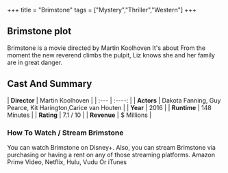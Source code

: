 +++
title = "Brimstone"
tags = ["Mystery","Thriller","Western"]
+++
## Brimstone plot
Brimstone is a movie directed by Martin Koolhoven It's about From the moment the new reverend climbs the pulpit, Liz knows she and her family are in great danger.
## Cast And Summary
| **Director**      | Martin Koolhoven |
    | :---        |    :----:   |
    |  **Actors** | Dakota Fanning, Guy Pearce, Kit Harington,Carice van Houten |
    | **Year**   | 2016    |
    |  **Runtime** | 148 Minutes |
    |  **Rating** | 7.1 / 10 | 
    |  **Revenue** | $ Millions |
### How To Watch / Stream Brimstone
You can watch Brimstone on Disney+.
Also, you can stream Brimstone via purchasing or having a rent on any of those streaming platforms.
Amazon Prime Video, Netflix, Hulu, Vudu Or iTunes